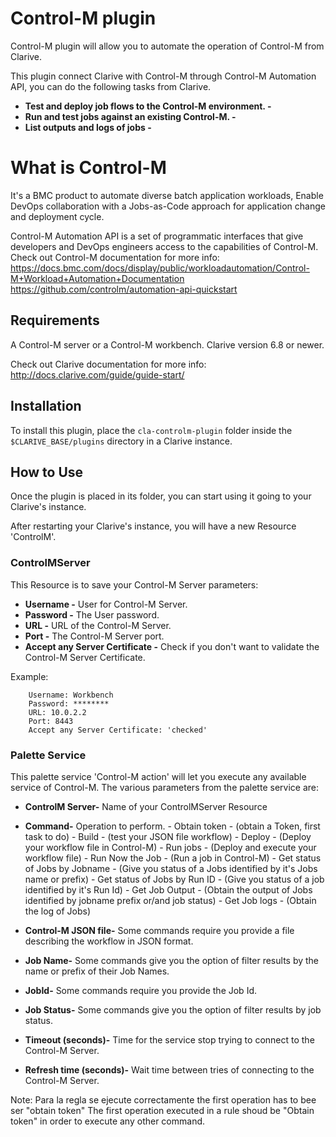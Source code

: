 
# Control-M plugin

Control-M plugin will allow you to automate the operation of Control-M from Clarive.

This plugin connect Clarive with Control-M through Control-M Automation API, you can do the following tasks from Clarive. 

- **Test and deploy job flows to the Control-M environment. -**
- **Run and test jobs against an existing Control-M. -**
- **List outputs and logs of jobs -**

# What is Control-M

It's  a BMC product to automate diverse batch application workloads, Enable DevOps collaboration with a Jobs-as-Code approach for application change and deployment cycle.

Control-M Automation API is a set of programmatic interfaces that give developers and DevOps engineers access to the capabilities of Control-M.
Check out Control-M documentation for more info:
https://docs.bmc.com/docs/display/public/workloadautomation/Control-M+Workload+Automation+Documentation
https://github.com/controlm/automation-api-quickstart

## Requirements

A Control-M server or a Control-M workbench.
Clarive version 6.8 or newer.

Check out Clarive documentation for more info:
http://docs.clarive.com/guide/guide-start/


## Installation

To install this plugin, place the `cla-controlm-plugin` folder inside the `$CLARIVE_BASE/plugins` directory in a Clarive
instance.


## How to Use

Once the plugin is placed in its folder, you can start using it going to your Clarive's instance.

After restarting your Clarive's instance, you will have a new Resource 'ControlM'.

### ControlMServer
This Resource is to save your Control-M Server parameters:

- **Username -** User for Control-M Server.
- **Password -** The User password.
- **URL -** URL of the Control-M Server.
- **Port -** The Control-M Server port.
- **Accept any Server Certificate -** Check if you don't want to validate the Control-M Server Certificate.

Example:


		Username: Workbench
		Password: ********
		URL: 10.0.2.2
		Port: 8443
		Accept any Server Certificate: 'checked'

### Palette Service

This palette service 'Control-M action' will let you execute any available service of Control-M. The various parameters from the
palette service are:

- **ControlM Server-** Name of your ControlMServer Resource
- **Command-** Operation to perform.
		- Obtain token 			 		 - (obtain a Token, first task to do)
		- Build       			 		 - (test your JSON file workflow)
		- Deploy      			 		 - (Deploy your workflow file in Control-M)
		- Run jobs    			 		 - (Deploy and execute your workflow file)
		- Run Now the Job		 		 - (Run a job in Control-M)
		- Get status of Jobs by Jobname	 - (Give you status of a Jobs identified by it's Jobs name or prefix)
		- Get status of Jobs by Run ID   - (Give you status of a job identified by it's Run Id)
		- Get Job Output         		 - (Obtain the output of Jobs identified by jobname prefix or/and job status)
		- Get Job logs			 		 - (Obtain the log of Jobs)

- **Control-M JSON file-** Some commands require you provide a file describing the workflow in JSON format.
- **Job Name-** Some commands give you the option of filter results by the name or prefix of their Job Names.
- **JobId-** Some commands require you provide the Job Id.
- **Job Status-** Some commands give you the option of filter results by job status.
- **Timeout (seconds)-**  Time for the service stop trying to connect to the Control-M Server.
- **Refresh time (seconds)-** Wait time between tries of connecting to the Control-M Server.

Note: Para la regla se ejecute correctamente the first operation has to bee ser "obtain token" The first operation executed in a rule shoud be  "Obtain token" in order to execute any other command.





